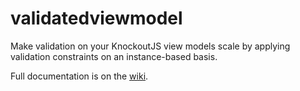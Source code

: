 validatedviewmodel
==================

Make validation on your KnockoutJS view models scale by applying validation constraints on an instance-based basis.

Full documentation is on the [wiki](https://github.com/carlschroedl/validatedviewmodel/wiki).

